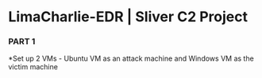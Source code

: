 # LimaCharlie-EDR | Sliver C2 Project
<h3>PART 1</h3>
    *Set up 2 VMs - Ubuntu VM as an attack machine and Windows VM as the victim machine
